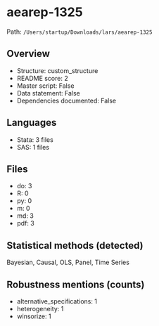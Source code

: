 # aearep-1325

Path: `/Users/startup/Downloads/lars/aearep-1325`

## Overview
- Structure: custom_structure
- README score: 2
- Master script: False
- Data statement: False
- Dependencies documented: False

## Languages
- Stata: 3 files
- SAS: 1 files

## Files
- do: 3
- R: 0
- py: 0
- m: 0
- md: 3
- pdf: 3

## Statistical methods (detected)
Bayesian, Causal, OLS, Panel, Time Series

## Robustness mentions (counts)
- alternative_specifications: 1
- heterogeneity: 1
- winsorize: 1